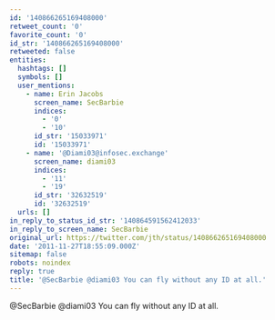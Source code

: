 ```yaml
---
id: '140866265169408000'
retweet_count: '0'
favorite_count: '0'
id_str: '140866265169408000'
retweeted: false
entities:
  hashtags: []
  symbols: []
  user_mentions:
    - name: Erin Jacobs
      screen_name: SecBarbie
      indices:
        - '0'
        - '10'
      id_str: '15033971'
      id: '15033971'
    - name: '@Diami03@infosec.exchange'
      screen_name: diami03
      indices:
        - '11'
        - '19'
      id_str: '32632519'
      id: '32632519'
  urls: []
in_reply_to_status_id_str: '140864591562412033'
in_reply_to_screen_name: SecBarbie
original_url: https://twitter.com/jth/status/140866265169408000
date: '2011-11-27T18:55:09.000Z'
sitemap: false
robots: noindex
reply: true
title: '@SecBarbie @diami03 You can fly without any ID at all.'
---
```


@SecBarbie @diami03 You can fly without any ID at all.